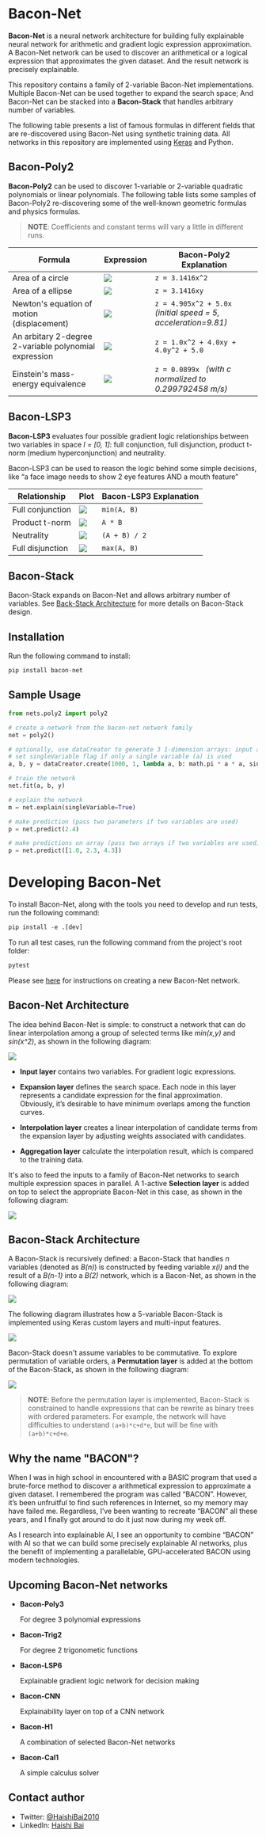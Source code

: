 # Bacon-Net

**Bacon-Net** is a neural network architecture for building fully explainable neural network for arithmetic and gradient logic expression approximation. A Bacon-Net network can be used to discover an arithmetical or a logical expression that approximates the given dataset. And the result network is precisely explainable.

This repository contains a family of 2-variable Bacon-Net implementations. Multiple Bacon-Net can be used together to expand the search space; And Bacon-Net can be stacked into a **Bacon-Stack** that handles arbitrary number of variables.

The following table presents a list of famous formulas in different fields that are re-discovered using Bacon-Net using synthetic training data. All networks in this repository are implemented using [Keras](https://keras.io/) and Python.

## Bacon-Poly2

**Bacon-Poly2** can be used to discover 1-variable or 2-variable quadratic polynomials or linear polynomials. The following table lists some samples of Bacon-Poly2 re-discovering some of the well-known geometric formulas and physics formulas.

> **NOTE**: Coefficients and constant terms will vary a little in different runs.

| Formula                                               | Expression                                                                       | Bacon-Poly2 Explanation                                        |
| ----------------------------------------------------- | -------------------------------------------------------------------------------- | -------------------------------------------------------------- |
| Area of a circle                                      | ![](https://github.com/Haishi2016/bacon-net/raw/main/images/circle-area.png)     | `z = 3.1416x^2`                                                |
| Area of a ellipse                                     | ![](https://github.com/Haishi2016/bacon-net/raw/main/images/ellipse-area.png)    | `z = 3.1416xy `                                                |
| Newton's equation of motion (displacement)            | ![](https://github.com/Haishi2016/bacon-net/raw/main/images/motion-equation.png) | `z = 4.905x^2 + 5.0x` _(initial speed = 5, acceleration=9.81)_ |
| An arbitary 2-degree 2-variable polynomial expression | ![](https://github.com/Haishi2016/bacon-net/raw/main/images/polynomial.png)      | `z = 1.0x^2 + 4.0xy + 4.0y^2 + 5.0`                            |
| Einstein's mass-energy equivalence                    | ![](https://github.com/Haishi2016/bacon-net/raw/main/images/e-mc2.png)           | `z = 0.0899x ` _(with c normalized to 0.299792458 m/s)_        |

## Bacon-LSP3

**Bacon-LSP3** evaluates four possible gradient logic relationships between two variables in space _I = [0, 1]_: full conjunction, full disjunction, product t-norm (medium hyperconjunction) and neutrality.

Bacon-LSP3 can be used to reason the logic behind some simple decisions, like “a face image needs to show 2 eye features AND a mouth feature”

| Relationship     | Plot                                                                       | Bacon-LSP3 Explanation |
| ---------------- | -------------------------------------------------------------------------- | ---------------------- |
| Full conjunction | ![](https://github.com/Haishi2016/bacon-net/raw/main/images/lsp3-0.png)    | `min(A, B)`            |
| Product t-norm   | ![](https://github.com/Haishi2016/bacon-net/raw/main/images/lsp3-1_25.png) | `A * B `               |
| Neutrality       | ![](https://github.com/Haishi2016/bacon-net/raw/main/images/lsp3-0_5.png)  | `(A + B) / 2`          |
| Full disjunction | ![](https://github.com/Haishi2016/bacon-net/raw/main/images/lsp3-1.png)    | `max(A, B)`            |

## Bacon-Stack

Bacon-Stack expands on Bacon-Net and allows arbitrary number of variables. See [Back-Stack Architecture](#bacon-stack-architecture) for more details on Bacon-Stack design.

## Installation

Run the following command to install:

```python
pip install bacon-net
```

## Sample Usage

```python
from nets.poly2 import poly2

# create a network from the bacon-net network family
net = poly2()

# optionally, use dataCreator to generate 3 1-dimension arrays: input a, input b, output (y)
# set singleVariable flag if only a single variable (a) is used
a, b, y = dataCreator.create(1000, 1, lambda a, b: math.pi * a * a, singleVariable=True)

# train the network
net.fit(a, b, y)

# explain the network
m = net.explain(singleVariable=True)

# make prediction (pass two parameters if two variables are used)
p = net.predict(2.4)

# make predictions on array (pass two arrays if two variables are used)
p = net.predict([1.0, 2.3, 4.3])
```

# Developing Bacon-Net

To install Bacon-Net, along with the tools you need to develop and run tests, run the following command:

```python
pip install -e .[dev]
```

To run all test cases, run the following command from the project's root folder:

```python
pytest
```

Please see [here](./docs/define-bacon-net.md) for instructions on creating a new Bacon-Net network.

## Bacon-Net Architecture

The idea behind Bacon-Net is simple: to construct a network that can do linear interpolation among a group of selected terms like _min(x,y)_ and _sin(x^2)_, as shown in the following diagram:

![](https://github.com/Haishi2016/bacon-net/raw/main/images/bacon-net.png)

- **Input layer** contains two variables. For gradient logic expressions.
- **Expansion layer** defines the search space. Each node in this layer represents a candidate expression for the final approximation. Obviously, it’s desirable to have minimum overlaps among the function curves.

- **Interpolation layer** creates a linear interpolation of candidate terms from the expansion layer by adjusting weights associated with candidates.

- **Aggregation layer** calculate the interpolation result, which is compared to the training data.

It's also to feed the inputs to a family of Bacon-Net networks to search multiple expression spaces in parallel. A 1-active **Selection layer** is added on top to select the appropriate Bacon-Net in this case, as shown in the following diagram:

![](https://github.com/Haishi2016/bacon-net/raw/main/images/bacon-net-selection.png)

## Bacon-Stack Architecture

A Bacon-Stack is recursively defined: a Bacon-Stack that handles _n_ variables (denoted as _B(n)_) is constructed by feeding variable _x(i)_ and the result of a _B(n-1)_ into a _B(2)_ network, which is a Bacon-Net, as shown in the following diagram:

![](https://github.com/Haishi2016/bacon-net/raw/main/images/bacon-stack.png)

The following diagram illustrates how a 5-variable Bacon-Stack is implemented using Keras custom layers and multi-input features.

![](https://github.com/Haishi2016/bacon-net/raw/main/images/5-variable-stack.png)

Bacon-Stack doesn't assume variables to be commutative. To explore permutation of variable orders, a **Permutation layer** is added at the bottom of the Bacon-Stack, as shown in the following diagram:

![](https://github.com/Haishi2016/bacon-net/raw/main/images/bacon-stack-selection.png)

> **NOTE**: Before the permutation layer is implemented, Bacon-Stack is constrained to handle expressions that can be rewrite as binary trees with ordered parameters. For example, the network will have difficulties to understand `(a+b)*c+d*e`, but will be fine with `(a+b)*c+d+e`.

## Why the name "BACON"?

When I was in high school in encountered with a BASIC program that used a brute-force method to discover a arithmetical expression to approximate a given dataset. I remembered the program was called “BACON”. However, it’s been unfruitful to find such references in Internet, so my memory may have failed me. Regardless, I’ve been wanting to recreate “BACON” all these years, and I finally got around to do it just now during my week off.

As I research into explainable AI, I see an opportunity to combine “BACON” with AI so that we can build some precisely explainable AI networks, plus the benefit of implementing a parallelable, GPU-accelerated BACON using modern technologies.

## Upcoming Bacon-Net networks

- **Bacon-Poly3**

  For degree 3 polynomial expressions

- **Bacon-Trig2**

  For degree 2 trigonometic functions

- **Bacon-LSP6**

  Explainable gradient logic network for decision making

- **Bacon-CNN**

  Explainability layer on top of a CNN network

- **Bacon-H1**

  A combination of selected Bacon-Net networks

- **Bacon-Cal1**

  A simple calculus solver

## Contact author

- Twitter: [@HaishiBai2010](https://twitter.com/HaishiBai2010)
- LinkedIn: [Haishi Bai](https://www.linkedin.com/in/haishi/)
